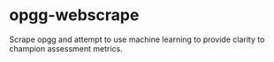 # opgg-webscrape
Scrape opgg and attempt to use machine learning to provide clarity to champion assessment metrics.

